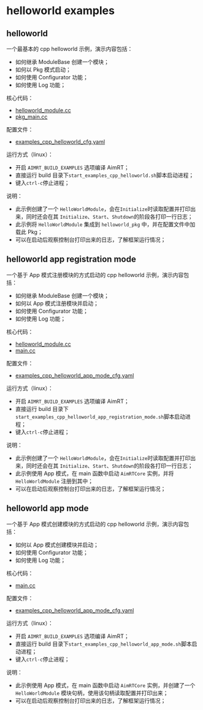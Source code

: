 # helloworld examples


## helloworld

一个最基本的 cpp helloworld 示例，演示内容包括：
- 如何继承 ModuleBase 创建一个模块；
- 如何以 Pkg 模式启动；
- 如何使用 Configurator 功能；
- 如何使用 Log 功能；


核心代码：
- [helloworld_module.cc](./module/helloworld_module/helloworld_module.cc)
- [pkg_main.cc](./pkg/helloworld_pkg/pkg_main.cc)


配置文件：
- [examples_cpp_helloworld_cfg.yaml](./install/linux/bin/cfg/examples_cpp_helloworld_cfg.yaml)


运行方式（linux）：
- 开启 `AIMRT_BUILD_EXAMPLES` 选项编译 AimRT；
- 直接运行 build 目录下`start_examples_cpp_helloworld.sh`脚本启动进程；
- 键入`ctrl-c`停止进程；


说明：
- 此示例创建了一个 `HelloWorldModule`，会在`Initialize`时读取配置并打印出来，同时还会在其 `Initialize`、`Start`、`Shutdown`的阶段各打印一行日志；
- 此示例将 `HelloWorldModule` 集成到 `helloworld_pkg` 中，并在配置文件中加载此 Pkg；
- 可以在启动后观察控制台打印出来的日志，了解框架运行情况；


## helloworld app registration mode

一个基于 App 模式注册模块的方式启动的 cpp helloworld 示例，演示内容包括：
- 如何继承 ModuleBase 创建一个模块；
- 如何以 App 模式注册模块并启动；
- 如何使用 Configurator 功能；
- 如何使用 Log 功能；


核心代码：
- [helloworld_module.cc](./module/helloworld_module/helloworld_module.cc)
- [main.cc](./app/helloworld_app_registration_mode/main.cc)


配置文件：
- [examples_cpp_helloworld_app_mode_cfg.yaml](./install/linux/bin/cfg/examples_cpp_helloworld_app_mode_cfg.yaml)


运行方式（linux）：
- 开启 `AIMRT_BUILD_EXAMPLES` 选项编译 AimRT；
- 直接运行 build 目录下`start_examples_cpp_helloworld_app_registration_mode.sh`脚本启动进程；
- 键入`ctrl-c`停止进程；


说明：
- 此示例创建了一个 `HelloWorldModule`，会在`Initialize`时读取配置并打印出来，同时还会在其 `Initialize`、`Start`、`Shutdown`的阶段各打印一行日志；
- 此示例使用 App 模式，在 main 函数中启动 `AimRTCore` 实例，并将 `HelloWorldModule` 注册到其中；
- 可以在启动后观察控制台打印出来的日志，了解框架运行情况；


## helloworld app mode

一个基于 App 模式创建模块的方式启动的 cpp helloworld 示例，演示内容包括：
- 如何以 App 模式创建模块并启动；
- 如何使用 Configurator 功能；
- 如何使用 Log 功能；


核心代码：
- [main.cc](./app/helloworld_app/main.cc)


配置文件：
- [examples_cpp_helloworld_app_mode_cfg.yaml](./install/linux/bin/cfg/examples_cpp_helloworld_app_mode_cfg.yaml)


运行方式（linux）：
- 开启 `AIMRT_BUILD_EXAMPLES` 选项编译 AimRT；
- 直接运行 build 目录下`start_examples_cpp_helloworld_app_mode.sh`脚本启动进程；
- 键入`ctrl-c`停止进程；


说明：
- 此示例使用 App 模式，在 main 函数中启动 `AimRTCore` 实例，并创建了一个 `HelloWorldModule` 模块句柄，使用该句柄读取配置并打印出来；
- 可以在启动后观察控制台打印出来的日志，了解框架运行情况；
